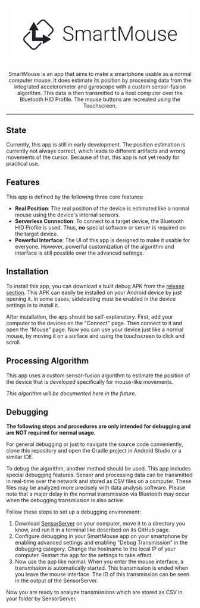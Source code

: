 <div align="center">
  <picture>
    <source media="(prefers-color-scheme: dark)" srcset="brand/title-dark.svg">
    <img alt="SmartMouse logo and text" src="brand/title-light.svg">
  </picture>

  <p>SmartMouse is an app that aims to make a smartphone usable as a normal computer mouse. It does estimate its position by processing data from the integrated accelerometer and gyroscope with a custom sensor-fusion algorithm. This data is then transmitted to a host computer over the Bluetooth HID Profile. The mouse buttons are recreated using the Touchscreen.</p>
</div>

---

## State
Currently, this app is still in early development. The position estimation is currently not always correct, which leads to different artifacts and wrong movements of the cursor. Because of that, this app is not yet ready for practical use. 

## Features
This app is defined by the following three core features:

- **Real Position**: The real position of the device is estimated like a normal mouse using the device's internal sensors.
- **Serverless Connection**: To connect to a target device, the Bluetooth HID Profile is used. Thus, **no** special software or server is required on the target device.
- **Powerful Interface**: The UI of this app is designed to make it usable for everyone. However, powerful customization of the algorithm and interface is still possible over the advanced settings.

## Installation
To install this app, you can download a built debug APK from the [release section](https://github.com/VirtCode/SmartMouse/releases). This APK can easily be installed on your Android device by just opening it. In some cases, sideloading must be enabled in the device settings in to install it.

After installation, the app should be self-explanatory. First, add your computer to the devices on the "Connect" page. Then connect to it and open the "Mouse" page. Now you can use your device just like a normal mouse, by moving it on a surface and using the touchscreen to click and scroll.

## Processing Algorithm
This app uses a custom sensor-fusion algorithm to estimate the position of the device that is developed specifically for mouse-like movements.

*This algorithm will be documented here in the future.*

## Debugging
**The following steps and procedures are only intended for debugging and are NOT required for normal usage.**

For general debugging or just to navigate the source code conveniently, clone this repository and open the Gradle project in Android Studio or a similar IDE.

To debug the algorithm, another method should be used. This app includes special debugging features. Sensor and processing data can be transmitted in real-time over the network and stored as CSV files on a computer. These files may be analyzed more precisely with data analysis software. Please note that a major delay in the normal transmission via Bluetooth may occur when the debugging transmission is also active.

Follow these steps to set up a debugging environment:

1. Download [SensorServer](https://github.com/VirtCode/SensorServer) on your computer, move it to a directory you know, and run it in a terminal like described on its GitHub page.
2. Configure debugging in your SmartMouse app on your smartphone by enabling advanced settings and enabling "Debug Transmission" in the debugging category. Change the hostname to the local IP of your computer. Restart the app for the settings to take effect.
3. Now use the app like normal. When you enter the mouse interface, a transmission is automatically started. This transmission is ended when you leave the mouse interface. The ID of this transmission can be seen in the output of the SensorServer.

Now you are ready to analyze transmissions which are stored as CSV in your folder by SensorServer.
